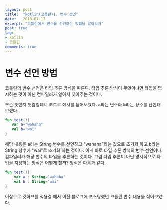 ```yaml
---
layout: post
title:  "kotlin(코틀린)1. 변수 선언"
date:   2018-07-17
excerpt: "코틀린에서 변수를 선언하는 방법을 알아보자"
post: true
tag:
- kotlin
- 코틀린
comments: true
---
```


# 변수 선언 방법
코틀린의 변수 선언은 타입 추론 방식을 따른다.
타입 추론 방식이 무엇이냐면 타입을 명시하는 것이 아닌 컴파일러가 알아서 찾아주는 것이다.

무슨 뜻인지 햇갈릴테니 코드로 예시를 들어보겠다.
a라는 변수와 b라는 상수를 선언해보겠다.

~~~kotlin
fun test(){
   var a="wahaha"
   val b="wai"
}
~~~
해당 내용은 a라는 String 변수를 선언하고 "wahaha"라는 값으로 초기화 하고 b라는 String 상수에 "wai"로 초기화 하는 것이다.
이게 바로 타입 추론 방식의 변수 선언이다.
컴파일러가 해당 변수의 타입을 추론하는 것이다.
그럼 타입 추론이 아닌 명시적으로 타입을 지정하는 방식은 어떻게 할까?
방식은 다음과 같다.
~~~kotlin
fun test(){
	var a : String="wahaha"
    val b : String="wai"
}
~~~
이상으로 깃허브를 적용겸 해서 이전 블로그에 포스팅했던 코틀린 변수 내용을 적어보았다.
